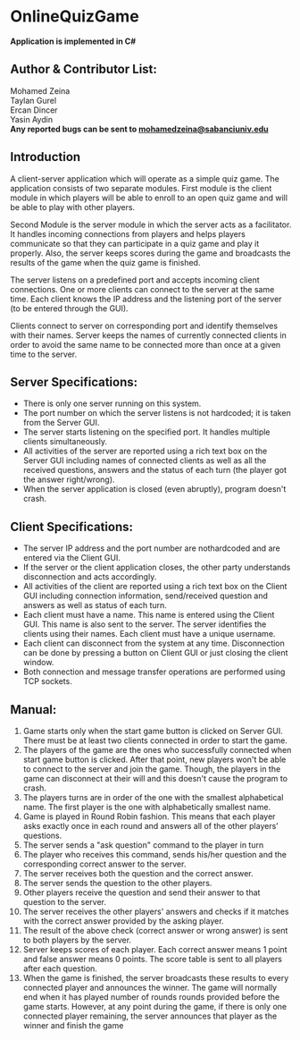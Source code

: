 # OnlineQuizGame
**Application is implemented in C#**

Author & Contributor List:
---
Mohamed Zeina   
Taylan Gurel  
Ercan Dincer   
Yasin Aydin  
**Any reported bugs can be sent to mohamedzeina@sabanciuniv.edu**

Introduction 
---

A client-server application which will operate as a simple quiz game. The application consists of two separate modules. 
First module is the client module in which players will be able to enroll to an open quiz game and will be able to play with other players.

Second Module is the server module in which the server acts as a facilitator. It handles incoming connections from players and helps players communicate so that they can participate in a quiz game and play it properly. Also, the server keeps scores during the game and broadcasts the results of the game when the quiz game is finished.

The server listens on a predefined port and accepts incoming client connections. One or more clients can connect to the server at the same time. Each client knows the IP address and the listening port of the server (to be entered through the GUI).

Clients connect to server on corresponding port and identify themselves with their names. Server keeps the names of currently connected clients in order to avoid the same name to be connected more than once at a given time to the server.




Server Specifications:
---
* There is only one server running on this system.
* The port number on which the server listens is not hardcoded; it is taken from the Server GUI.
* The server starts listening on the specified port. It handles multiple clients simultaneously.
* All activities of the server are reported using a rich text box on the Server GUI including names of connected clients as well as all the received questions, answers and the status of each turn (the player got the answer right/wrong).
* When the server application is closed (even abruptly), program doesn't crash.



Client Specifications:
---
* The server IP address and the port number are nothardcoded and are entered via the Client GUI.
* If the server or the client application closes, the other party understands disconnection and acts accordingly.
* All activities of the client are reported using a rich text box on the Client GUI including connection information, send/received question and answers as well as status of each turn.
* Each client must have a name. This name is entered using the Client GUI. This name is also sent to the server. The server identifies the clients using their names. Each client must have a unique username.
* Each client can disconnect from the system at any time. Disconnection can be done by pressing a button on Client GUI or just closing the client window.
* Both connection and message transfer operations are performed using TCP sockets.





Manual:
---

1. Game starts only when the start game button is clicked on Server GUI. There must be at least two clients connected in order to start the game.
2. The players of the game are the ones who successfully connected when start game button is clicked. After that point, new players won't be able to connect to the server and join the game. Though, the players in the game can disconnect at their will and this doesn't cause the program to crash.
3. The players turns are in order of the one with the smallest alphabetical name. The first player is the one with alphabetically smallest name. 
4. Game is played in Round Robin fashion. This means that each player asks exactly once in each round and answers all of the other players’ questions.
5. The server sends a "ask question" command to the player in turn
6. The player who receives this command, sends his/her question and the corresponding correct answer to the server.
7. The server receives both the question and the correct answer.
8. The server sends the question to the other players.
9. Other players receive the question and send their answer to that question to the server.
10. The server receives the other players' answers and checks if it matches with the correct answer provided by the asking player.
11. The result of the above check (correct answer or wrong answer) is sent to both players by the server.
12. Server keeps scores of each player. Each correct answer means 1 point and false answer means 0 points. The score table is sent to all players after each question.
13. When the game is finished, the server broadcasts these results to every connected player and announces the winner. The game will normally end when it has played number of rounds rounds provided before the game starts. However, at any point during the game, if there is only one connected player remaining, the server announces that player as the winner and finish the game
